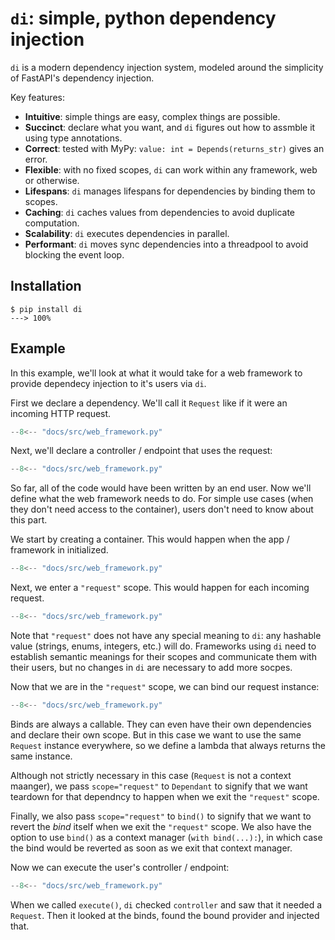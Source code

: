 # `di`: simple, python dependency injection

`di` is a modern dependency injection system, modeled around the simplicity of FastAPI's dependency injection.

Key features:

- **Intuitive**: simple things are easy, complex things are possible.
- **Succinct**: declare what you want, and `di` figures out how to assmble it using type annotations.
- **Correct**: tested with MyPy: `value: int = Depends(returns_str)` gives an error.
- **Flexible**: with no fixed scopes, `di` can work within any framework, web or otherwise.
- **Lifespans**: `di` manages lifespans for dependencies by binding them to scopes.
- **Caching**: `di` caches values from dependencies to avoid duplicate computation.
- **Scalability**: `di` executes dependencies in parallel.
- **Performant**: `di` moves sync dependencies into a threadpool to avoid blocking the event loop.

## Installation

<div class="termy">

```console
$ pip install di
---> 100%
```

</div>

## Example

In this example, we'll look at what it would take for a web framework to provide dependecy injection to it's users via `di`.

First we declare a dependency.
We'll call it `Request` like if it were an incoming HTTP request.

```Python hl_lines="5-7"
--8<-- "docs/src/web_framework.py"
```

Next, we'll declare a controller / endpoint that uses the request:

```Python hl_lines="10-11"
--8<-- "docs/src/web_framework.py"
```

So far, all of the code would have been written by an end user.
Now we'll define what the web framework needs to do.
For simple use cases (when they don't need access to the container), users don't need to know about this part.

We start by creating a container.
This would happen when the app / framework in initialized.

```Python hl_lines="15"
--8<-- "docs/src/web_framework.py"
```

Next, we enter a `"request"` scope.
This would happen for each incoming request.

```Python hl_lines="16"
--8<-- "docs/src/web_framework.py"
```

Note that `"request"` does not have any special meaning to `di`: any hashable value (strings, enums, integers, etc.) will do. Frameworks using `di` need to establish semantic meanings for their scopes and communicate them with their users, but no changes in `di` are necessary to add more socpes.

Now that we are in the `"request"` scope, we can bind our request instance:

```Python hl_lines="17-18"
--8<-- "docs/src/web_framework.py"
```

Binds are always a callable.
They can even have their own dependencies and declare their own scope.
But in this case we want to use the same `Request` instance everywhere, so we define a lambda that always returns the same instance.

Although not strictly necessary in this case (`Request` is not a context maanger), we pass `scope="request"` to `Dependant` to signify that we want teardown for that dependncy to happen when we exit the `"request"` scope.

Finally, we also pass `scope="request"` to `bind()` to signify that we want to revert the _bind_ itself when we exit the `"request"` scope. We also have the option to use `bind()` as a context manager (`with bind(...):`), in which case the bind would be reverted as soon as we exit that context manager.

Now we can execute the user's controller / endpoint:

```Python hl_lines="20-21"
--8<-- "docs/src/web_framework.py"
```

When we called `execute()`, `di` checked `controller` and saw that it needed a `Request`. Then it looked at the binds, found the bound provider and injected that.

